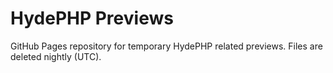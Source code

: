 # HydePHP Previews
GitHub Pages repository for temporary HydePHP related previews. Files are deleted nightly (UTC).
